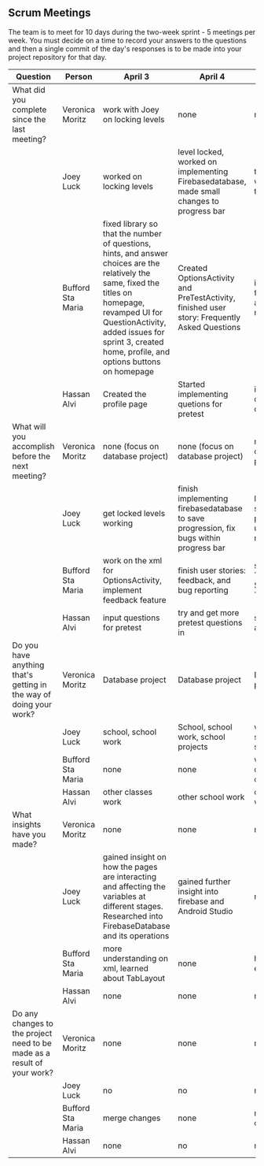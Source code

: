 ## Scrum Meetings
The team is to meet for 10 days during the two-week sprint - 5 meetings per week. You must decide on a time to record your answers to the questions and then a single commit of the day's responses is to be made into your project repository for that day.

Question | Person | April 3 | April 4 | April 5 | day | day | day | day |day | day | day |
------------|---------------------------------------------------------------------|-----|-----|-----|-----|-----|-----|-----|----|-----|-----|                                                              
| What did you complete since the last meeting? | Veronica Moritz | work with Joey on locking levels | none | none
|            | Joey Luck | worked on locking levels | level locked, worked on implementing Firebasedatabase, made small changes to progress bar | tried to work with firebase to save data
|            | Bufford Sta Maria | fixed library so that the number of questions, hints, and answer choices are the relatively the same, fixed the titles on homepage, revamped UI for QuestionActivity, added issues for sprint 3, created home, profile, and options buttons on homepage | Created OptionsActivity and PreTestActivity, finished user story: Frequently Asked Questions | implemented feedback and bug reporting
|            | Hassan Alvi | Created the profile page | Started implementing quetions for pretest | inputted rest of pretest questions
| What will you accomplish before the next meeting? | Veronica Moritz | none (focus on database project) | none (focus on database project) | none (focus on database project)
|            | Joey Luck | get locked levels working | finish implementing firebasedatabase to save progression, fix bugs within progress bar | learn how to save the progress the user has made
|            | Bufford Sta Maria | work on the xml for OptionsActivity, implement feedback feature | finish user stories: feedback, and bug reporting | start on App Tutorial and Short Tutorial
|            | Hassan Alvi | input questions for pretest | try and get more pretest questions in | start lesson activity
| Do you have anything that's getting in the way of doing your work? | Veronica Moritz | Database project | Database project | Database project
|            | Joey Luck | school, school work | School, school work, school projects | work, school, school work
|            | Bufford Sta Maria | none | none | work from other classes
|            | Hassan Alvi | other classes work | other school work | other school work
| What insights have you made? | Veronica Moritz | none | none | none
|            | Joey Luck | gained insight on how the pages are interacting and affecting the variables at different stages. Researched into FirebaseDatabase and its operations | gained further insight into firebase and Android Studio | none
|            | Bufford Sta Maria | more understanding on xml, learned about TabLayout | none | how to use email intent
|            | Hassan Alvi | none | none | none
| Do any changes to the project need to be made as a result of your work? | Veronica Moritz | none | none | none
|            | Joey Luck | no | no | no
|            | Bufford Sta Maria | merge changes | none | merge changes
|            | Hassan Alvi | none | no | none
